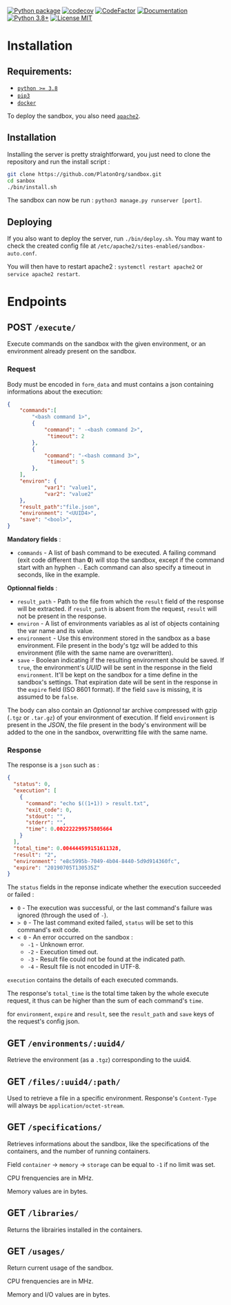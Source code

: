 [![Python package](https://github.com/PremierLangage/sandbox/workflows/Python%20package/badge.svg)](https://github.com/PremierLangage/sandbox/actions/)
[![codecov](https://codecov.io/gh/PremierLangage/sandbox/branch/master/graph/badge.svg)](https://codecov.io/gh/PremierLangage/sandbox)
[![CodeFactor](https://www.codefactor.io/repository/github/PremierLangage/sandbox/badge)](https://www.codefactor.io/repository/github/PremierLangage/sandbox)
[![Documentation](https://img.shields.io/badge/docs-passing-brightgreen.svg)](https://documenter.getpostman.com/view/7955851/S1a915EG?version=latest)
[![Python 3.8+](https://img.shields.io/badge/python-3.8+-brightgreen.svg)](#)
[![License MIT](https://img.shields.io/badge/license-MIT-brightgreen.svg)](https://github.com/qcoumes/sandbox/blob/master/LICENSE)
 
# Installation

## Requirements:

- [`python >= 3.8`](https://www.python.org/)
- [`pip3`](https://pip.pypa.io/en/stable/installing/)
- [`docker`](https://docs.docker.com/engine/installation/linux/docker-ce/debian/)

To deploy the sandbox, you also need [`apache2`](https://httpd.apache.org/).

## Installation

Installing the server is pretty straightforward, you just need to clone the repository and run
the install script :

```bash
git clone https://github.com/PlatonOrg/sandbox.git
cd sanbox
./bin/install.sh  
```

The sandbox can now be run : `python3 manage.py runserver [port]`.

## Deploying

If you also want to deploy the server, run `./bin/deploy.sh`. You may want to check
the created config file at `/etc/apache2/sites-enabled/sandbox-auto.conf`.

You will then have to restart apache2 : `systemctl restart apache2` or `service apache2 restart`.

# Endpoints

## **POST** `/execute/`

Execute commands on the sandbox with the given environment, or an environment already present on the sandbox.

### Request

Body must be encoded in `form_data` and must contains a json containing informations about the execution:

```json
{
    "commands":[
        "<bash command 1>",
        { 
            "command": " -<bash command 2>",
             "timeout": 2
        },
        { 
            "command": "-<bash command 3>",
             "timeout": 5
        },
    ],
    "environ": {
            "var1": "value1",
            "var2": "value2"
    },
    "result_path":"file.json",
    "environment": "<UUID4>",
    "save": "<bool>",
}
```

**Mandatory fields** :
* `commands` - A list of bash command to be executed. A failing command (exit code different than **0**) will stop the sandbox, except if the command start with an hyphen `-`. Each command can also specify a timeout in seconds, like in the example.

**Optionnal fields** :
* `result_path` - Path to the file from which the `result` field of the response will be extracted. if `result_path` is absent from the request, `result` will not be present in the response.
* `environ` - A list of environments variables  as al ist of objects containing the var name and its value.
* `environment` - Use this environment stored in the sandbox as a base environment. File present in the body's tgz will be added to this environment (file with the same name are overwritten).
* `save` - Boolean indicating if the resulting environment should be saved. If `true`, the environment's *UUID* will be sent in the response in the field `environment`. It'll be kept on the sandbox for a time define in the sandbox's settings. That expiration date will be sent in the response  in the `expire` field (ISO 8601 format). If the field `save` is missing, it is assumed to be `false`.

The body can also contain an *Optionnal* tar archive compressed with gzip (`.tgz` or `.tar.gz`) of your environment of execution.
If field `environment` is present in the *JSON*, the file present in the body's environment will be added to the one in the sandbox, overwritting file with the same name.


### Response

The response is a `json` such as :

```json
{
  "status": 0,
  "execution": [
    {
      "command": "echo $((1+1)) > result.txt",
      "exit_code": 0,
      "stdout": "",
      "stderr": "",
      "time": 0.002222299575805664
    }
  ],
  "total_time": 0.004444599151611328,
  "result": "2",
  "environment": "e8c5995b-7049-4b04-8440-5d9d914360fc",
  "expire": "20190705T130535Z"
}
```

The `status` fields in the reponse indicate whether the execution succeeded or failed :

* `0` - The execution was successful, or the last command's failure was ignored (through the used of `-`).
* `> 0` - The last command exited failed, `status` will be set to this command's exit code.
* `< 0` - An error occurred on the sandbox :
	* `-1` - Unknown error.
	* `-2` - Execution timed out.
	* `-3` - Result file could not be found at the indicated path.
	* `-4` - Result file is not encoded in UTF-8.

`execution` contains the details of each executed commands.

The response's `total_time` is the total time taken by the whole execute request, it thus can be higher than the sum of each command's `time`.

for `environment`, `expire` and `result`, see the `result_path` and `save` keys of the request's config json.

## **GET** `/environments/:uuid4/`

Retrieve the environment (as a `.tgz`) corresponding to the uuid4.

## **GET** `/files/:uuid4/:path/`

Used to retrieve a file in a specific environment. Response's `Content-Type` will always be `application/octet-stream`.

## **GET** `/specifications/`

Retrieves informations about the sandbox, like the specifications of the containers, and the number of running containers.

Field `container` -> `memory` -> `storage` can be equal to `-1` if no limit was set.

CPU frenquencies are in MHz.

Memory values are in bytes.

## **GET** `/libraries/`

Returns the librairies installed in the containers.

## **GET** `/usages/`

Return current usage of the sandbox.

CPU frenquencies are in MHz.

Memory and I/O values are in bytes.
